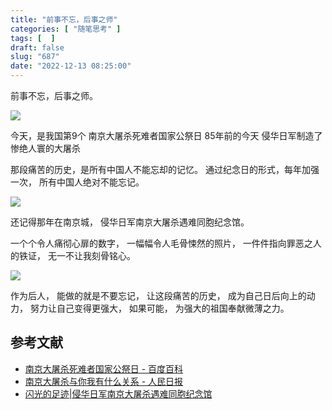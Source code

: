 ```yaml
---
title: "前事不忘，后事之师"
categories: [ "随笔思考" ]
tags: [  ]
draft: false
slug: "687"
date: "2022-12-13 08:25:00"
---
```


前事不忘，后事之师。

![](https://imagehost-cdn.frytea.com/images/2022/12/13/20221213082443845001c290c759a19.png)

今天，是我国第9个
南京大屠杀死难者国家公祭日
85年前的今天
侵华日军制造了
惨绝人寰的大屠杀

那段痛苦的历史，是所有中国人不能忘却的记忆。
通过纪念日的形式，每年加强一次，
所有中国人绝对不能忘记。

![](https://imagehost-cdn.frytea.com/images/2022/12/13/202212130829510e1bfae51ed0af323.png)

还记得那年在南京城，
侵华日军南京大屠杀遇难同胞纪念馆。

一个个令人痛彻心扉的数字，
一幅幅令人毛骨悚然的照片，
一件件指向罪恶之人的铁证，
无一不让我刻骨铭心。

![](https://imagehost-cdn.frytea.com/images/2022/12/13/202212130827101ca115f5b1bfcf001.png)

作为后人，
能做的就是不要忘记，
让这段痛苦的历史，
成为自己日后向上的动力，
努力让自己变得更强大，
如果可能，
为强大的祖国奉献微薄之力。

## 参考文献

- [南京大屠杀死难者国家公祭日 - 百度百科](https://baike.baidu.com/item/南京大屠杀死难者国家公祭日/13131127)
- [南京大屠杀与你我有什么关系 - 人民日报](https://mp.weixin.qq.com/s/HY8IIAVE9q6oFgP9uL_kUw)
- [闪光的足迹|侵华日军南京大屠杀遇难同胞纪念馆](http://dangshi.people.com.cn/n1/2019/0814/c427898-31295120.html)